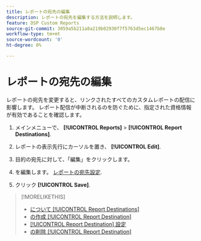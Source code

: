 ```yaml
---
title: レポートの宛先の編集
description: レポートの宛先を編集する方法を説明します。
feature: DSP Custom Reports
source-git-commit: 3059a5b211a8a219b02930f7f5763d5ec1467b8e
workflow-type: tm+mt
source-wordcount: '0'
ht-degree: 0%

---
```


# レポートの宛先の編集

レポートの宛先を変更すると、リンクされたすべてのカスタムレポートの配信に影響します。 レポート配信が中断されるのを防ぐために、指定された資格情報が有効であることを確認します。

1. メインメニューで、 **[!UICONTROL Reports]** > **[!UICONTROL Report Destinations]**.

1. レポートの表示先行にカーソルを置き、 **[!UICONTROL Edit]**.

1. 目的の宛先に対して、「編集」をクリックします。

1. を編集します。 [レポートの宛先設定](/help/dsp/reports/report-destinations/report-destination-settings.md).

1. クリック **[!UICONTROL Save]**.

>[!MORELIKETHIS]
>
>* [について [!UICONTROL Report Destinations]](/help/dsp/reports/report-destinations/report-destination-about.md)
>* [の作成 [!UICONTROL Report Destination]](/help/dsp/reports/report-destinations/report-destination-create.md)
>* [[!UICONTROL Report Destination] 設定](/help/dsp/reports/report-destinations/report-destination-settings.md)
>* [の削除 [!UICONTROL Report Destination]](/help/dsp/reports/report-destinations/report-destination-delete.md)

